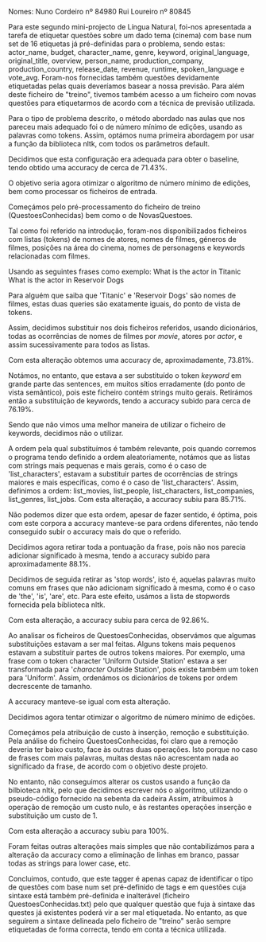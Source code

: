 Nomes: 
Nuno Cordeiro nº 84980
Rui Loureiro nº 80845

Para este segundo mini-projecto de Língua Natural, foi-nos apresentada a tarefa de etiquetar questões sobre um dado tema (cinema) com base num set de 16 etiquetas já pré-definidas para o problema, sendo estas:
actor_name, budget, character_name, genre, keyword, original_language, original_title, overview, person_name, production_company, production_country, release_date, revenue, runtime, spoken_language e vote_avg.
Foram-nos fornecidas também questões devidamente etiquetadas pelas quais deveríamos basear a nossa previsão. Para além deste ficheiro de "treino", tivemos também acesso a um ficheiro com novas questões para etiquetarmos de acordo com a técnica de previsão utilizada.

Para o tipo de problema descrito, o método abordado nas aulas que nos pareceu mais adequado foi o de número mínimo de edições, usando as palavras como tokens. 
Assim, optámos numa primeira abordagem por usar a função da biblioteca nltk, com todos os parâmetros default.

Decidimos que esta configuração era adequada para obter o baseline, tendo obtido uma accuracy de cerca de 71.43%.

O objetivo seria agora otimizar o algoritmo de número mínimo de edições, bem como processar os ficheiros de entrada.

Começámos pelo pré-processamento do ficheiro de treino (QuestoesConhecidas) bem como o de NovasQuestoes.

Tal como foi referido na introdução, foram-nos disponibilizados ficheiros com listas (tokens) de nomes de atores, nomes de filmes, géneros de filmes, posições na área do cinema, nomes de personagens e keywords relacionadas com filmes.

Usando as seguintes frases como exemplo:
What is the actor in Titanic
What is the actor in Reservoir Dogs

Para alguém que saiba que 'Titanic' e 'Reservoir Dogs' são nomes de filmes, estas duas queries são exatamente iguais, do ponto de vista de tokens. 

Assim, decidimos substituir nos dois ficheiros referidos, usando dicionários, todas as ocorrências de nomes de filmes por _movie_, atores por _actor_, e assim sucessivamente para todos as listas.

Com esta alteração obtemos uma accuracy de, aproximadamente, 73.81%.

Notámos, no entanto, que estava a ser substituído o token _keyword_ em grande parte das sentences, em muitos sítios erradamente (do ponto de vista semântico), pois este ficheiro contém strings muito gerais. Retirámos então a substituição de keywords, tendo a accuracy subido para cerca de 76.19%.

Sendo que não vimos uma melhor maneira de utilizar o ficheiro de keywords, decidimos não o utilizar.

A ordem pela qual substituímos é também relevante, pois quando corremos o programa tendo definido a ordem aleatoriamente, notámos que as listas com strings mais pequenas e mais gerais, como é o caso de 'list_characters', estavam a substituir partes de ocorrências de strings maiores e mais específicas, como é o caso de 'list_characters'. Assim, definimos a ordem: list_movies, list_people, list_characters, list_companies, list_genres, list_jobs. 
Com esta alteração, a accuracy subiu para 85.71%.

Não podemos dizer que esta ordem, apesar de fazer sentido, é óptima, pois com este corpora a accuracy manteve-se para ordens diferentes, não tendo conseguido subir o accuracy mais do que o referido.

Decidimos agora retirar toda a pontuação da frase, pois não nos parecia adicionar significado à mesma, tendo a accuracy subido para aproximadamente 88.1%.

Decidimos de seguida retirar as 'stop words', isto é, aquelas palavras muito comuns em frases que não adicionam significado à mesma, como é o caso de 'the', 'is', 'are', etc. Para este efeito, usámos a lista de stopwords fornecida pela biblioteca nltk.

Com esta alteração, a accuracy subiu para cerca de 92.86%.

Ao analisar os ficheiros de QuestoesConhecidas, observámos que algumas substituições estavam a ser mal feitas. Alguns tokens mais pequenos estavam a substituir partes de outros tokens maiores. 
Por exemplo, uma frase com o token character 'Uniform Outside Station' estava a ser transformada para '_character_ Outside Station', pois existe também um token para 'Uniform'. Assim, ordenámos os dicionários de tokens por ordem decrescente de tamanho.

A accuracy manteve-se igual com esta alteração.

Decidimos agora tentar otimizar o algoritmo de número mínimo de edições.

Começámos pela atribuição de custo à inserção, remoção e substituição.
Pela análise do ficheiro QuestoesConhecidas, foi claro que a remoção deveria ter baixo custo, face às outras duas operações. Isto porque no caso de frases com mais palavras, muitas destas não acrescentam nada ao significado da frase, de acordo com o objetivo deste projeto.

No entanto, não conseguimos alterar os custos usando a função da bilbioteca nltk, pelo que decidimos escrever nós o algoritmo, utilizando o pseudo-código fornecido na sebenta da cadeira
Assim, atribuimos à operação de remoção um custo nulo, e às restantes operações inserção e substituição um custo de 1.

Com esta alteração a accuracy subiu para 100%.

Foram feitas outras alterações mais simples que não contabilizámos para a alteração da accuracy como a eliminação de linhas em branco, passar todas as strings para lower case, etc.

Concluimos, contudo, que este tagger é apenas capaz de identificar o tipo de questões com base num set pré-definido de tags e em questões cuja sintaxe está também pré-definida e inalterável (ficheiro QuestoesConhecidas.txt) pelo que qualquer questão que fuja à sintaxe das questes já existentes poderá vir a ser mal etiquetada. No entanto, as que seguirem a sintaxe delineada pelo ficheiro de "treino" serão sempre etiquetadas de forma correcta, tendo em conta a técnica utilizada.
